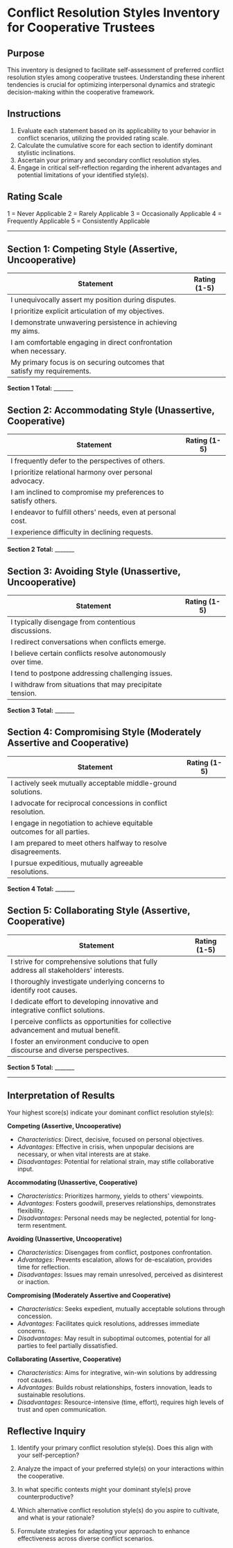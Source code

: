 # Conflict Resolution Styles Inventory for Cooperative Trustees

## Purpose
This inventory is designed to facilitate self-assessment of preferred conflict resolution styles among cooperative trustees. Understanding these inherent tendencies is crucial for optimizing interpersonal dynamics and strategic decision-making within the cooperative framework.

## Instructions
1.  Evaluate each statement based on its applicability to your behavior in conflict scenarios, utilizing the provided rating scale.
2.  Calculate the cumulative score for each section to identify dominant stylistic inclinations.
3.  Ascertain your primary and secondary conflict resolution styles.
4.  Engage in critical self-reflection regarding the inherent advantages and potential limitations of your identified style(s).

## Rating Scale
1 = Never Applicable
2 = Rarely Applicable
3 = Occasionally Applicable
4 = Frequently Applicable
5 = Consistently Applicable

---

## Section 1: Competing Style (Assertive, Uncooperative)

| Statement | Rating (1-5) |
|-----------|--------------|
| I unequivocally assert my position during disputes. | |
| I prioritize explicit articulation of my objectives. | |
| I demonstrate unwavering persistence in achieving my aims. | |
| I am comfortable engaging in direct confrontation when necessary. | |
| My primary focus is on securing outcomes that satisfy my requirements. | |

**Section 1 Total:** _______

## Section 2: Accommodating Style (Unassertive, Cooperative)

| Statement | Rating (1-5) |
|-----------|--------------|
| I frequently defer to the perspectives of others. | |
| I prioritize relational harmony over personal advocacy. | |
| I am inclined to compromise my preferences to satisfy others. | |
| I endeavor to fulfill others' needs, even at personal cost. | |
| I experience difficulty in declining requests. | |

**Section 2 Total:** _______

## Section 3: Avoiding Style (Unassertive, Uncooperative)

| Statement | Rating (1-5) |
|-----------|--------------|
| I typically disengage from contentious discussions. | |
| I redirect conversations when conflicts emerge. | |
| I believe certain conflicts resolve autonomously over time. | |
| I tend to postpone addressing challenging issues. | |
| I withdraw from situations that may precipitate tension. | |

**Section 3 Total:** _______

## Section 4: Compromising Style (Moderately Assertive and Cooperative)

| Statement | Rating (1-5) |
|-----------|--------------|
| I actively seek mutually acceptable middle-ground solutions. | |
| I advocate for reciprocal concessions in conflict resolution. | |
| I engage in negotiation to achieve equitable outcomes for all parties. | |
| I am prepared to meet others halfway to resolve disagreements. | |
| I pursue expeditious, mutually agreeable resolutions. | |

**Section 4 Total:** _______

## Section 5: Collaborating Style (Assertive, Cooperative)

| Statement | Rating (1-5) |
|-----------|--------------|
| I strive for comprehensive solutions that fully address all stakeholders' interests. | |
| I thoroughly investigate underlying concerns to identify root causes. | |
| I dedicate effort to developing innovative and integrative conflict solutions. | |
| I perceive conflicts as opportunities for collective advancement and mutual benefit. | |
| I foster an environment conducive to open discourse and diverse perspectives. | |

**Section 5 Total:** _______

---

## Interpretation of Results

Your highest score(s) indicate your dominant conflict resolution style(s):

**Competing (Assertive, Uncooperative)**
-   *Characteristics*: Direct, decisive, focused on personal objectives.
-   *Advantages*: Effective in crisis, when unpopular decisions are necessary, or when vital interests are at stake.
-   *Disadvantages*: Potential for relational strain, may stifle collaborative input.

**Accommodating (Unassertive, Cooperative)**
-   *Characteristics*: Prioritizes harmony, yields to others' viewpoints.
-   *Advantages*: Fosters goodwill, preserves relationships, demonstrates flexibility.
-   *Disadvantages*: Personal needs may be neglected, potential for long-term resentment.

**Avoiding (Unassertive, Uncooperative)**
-   *Characteristics*: Disengages from conflict, postpones confrontation.
-   *Advantages*: Prevents escalation, allows for de-escalation, provides time for reflection.
-   *Disadvantages*: Issues may remain unresolved, perceived as disinterest or inaction.

**Compromising (Moderately Assertive and Cooperative)**
-   *Characteristics*: Seeks expedient, mutually acceptable solutions through concession.
-   *Advantages*: Facilitates quick resolutions, addresses immediate concerns.
-   *Disadvantages*: May result in suboptimal outcomes, potential for all parties to feel partially dissatisfied.

**Collaborating (Assertive, Cooperative)**
-   *Characteristics*: Aims for integrative, win-win solutions by addressing root causes.
-   *Advantages*: Builds robust relationships, fosters innovation, leads to sustainable resolutions.
-   *Disadvantages*: Resource-intensive (time, effort), requires high levels of trust and open communication.

## Reflective Inquiry

1.  Identify your primary conflict resolution style(s). Does this align with your self-perception?

2.  Analyze the impact of your preferred style(s) on your interactions within the cooperative.

3.  In what specific contexts might your dominant style(s) prove counterproductive?

4.  Which alternative conflict resolution style(s) do you aspire to cultivate, and what is your rationale?

5.  Formulate strategies for adapting your approach to enhance effectiveness across diverse conflict scenarios.


